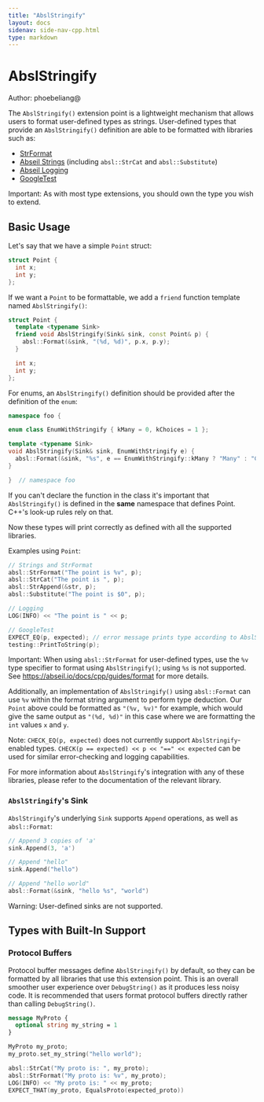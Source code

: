 ```yaml
---
title: "AbslStringify"
layout: docs
sidenav: side-nav-cpp.html
type: markdown
---
```


# AbslStringify

Author: phoebeliang@

The `AbslStringify()` extension point is a lightweight mechanism that allows
users to format user-defined types as strings. User-defined types that provide
an `AbslStringify()` definition are able to be formatted with libraries such as:

*   [StrFormat](format)
*   [Abseil Strings](strings) (including `absl::StrCat` and
    `absl::Substitute`)
*   [Abseil Logging](logging)
*   [GoogleTest](https://github.com/google/googletest/blob/master/docs/index.md)

Important: As with most type extensions, you should own the type you wish to
extend.

## Basic Usage

Let's say that we have a simple `Point` struct:

```cpp
struct Point {
  int x;
  int y;
};
```

If we want a `Point` to be formattable, we add a `friend` function template
named `AbslStringify()`:

```cpp
struct Point {
  template <typename Sink>
  friend void AbslStringify(Sink& sink, const Point& p) {
    absl::Format(&sink, "(%d, %d)", p.x, p.y);
  }

  int x;
  int y;
};
```

For enums, an `AbslStringify()` definition should be provided after the
definition of the `enum`:

```cpp
namespace foo {

enum class EnumWithStringify { kMany = 0, kChoices = 1 };

template <typename Sink>
void AbslStringify(Sink& sink, EnumWithStringify e) {
  absl::Format(&sink, "%s", e == EnumWithStringify::kMany ? "Many" : "Choices");
}

}  // namespace foo
```

If you can't declare the function in the class it's important that
`AbslStringify()` is defined in the **same** namespace that defines Point. C++'s
look-up rules rely on that.

Now these types will print correctly as defined with all the supported
libraries.

Examples using `Point`:

```cpp
// Strings and StrFormat
absl::StrFormat("The point is %v", p);
absl::StrCat("The point is ", p);
absl::StrAppend(&str, p);
absl::Substitute("The point is $0", p);

// Logging
LOG(INFO) << "The point is " << p;

// GoogleTest
EXPECT_EQ(p, expected); // error message prints type according to AbslStringify
testing::PrintToString(p);
```

Important: When using `absl::StrFormat` for user-defined types, use the `%v`
type specifier to format using `AbslStringify()`; using `%s` is not supported.
See https://abseil.io/docs/cpp/guides/format for more details.

Additionally, an implementation of `AbslStringify()` using `absl::Format` can
use `%v` within the format string argument to perform type deduction. Our
`Point` above could be formatted as `"(%v, %v)"` for example, which would give
the same output as `"(%d, %d)"` in this case where we are formatting the `int`
values `x` and `y`.

Note: `CHECK_EQ(p, expected)` does not currently support `AbslStringify`-enabled
types. `CHECK(p == expected) << p << "==" << expected` can be used for similar
error-checking and logging capabilities.

For more information about `AbslStringify`'s integration with any of these
libraries, please refer to the documentation of the relevant library.

### `AbslStringify`'s Sink

`AbslStringify`'s underlying `Sink` supports `Append` operations, as well as
`absl::Format`:

```cpp
// Append 3 copies of 'a'
sink.Append(3, 'a')

// Append "hello"
sink.Append("hello")

// Append "hello world"
absl::Format(&sink, "hello %s", "world")
```

Warning: User-defined sinks are not supported.

## Types with Built-In Support

### Protocol Buffers

Protocol buffer messages define `AbslStringify()` by default, so they can be
formatted by all libraries that use this extension point. This is an overall
smoother user experience over `DebugString()` as it produces less noisy code. It
is recommended that users format protocol buffers directly rather than
calling `DebugString()`.

```proto
message MyProto {
  optional string my_string = 1
}
```

```cpp
MyProto my_proto;
my_proto.set_my_string("hello world");

absl::StrCat("My proto is: ", my_proto);
absl::StrFormat("My proto is: %v", my_proto);
LOG(INFO) << "My proto is: " << my_proto;
EXPECT_THAT(my_proto, EqualsProto(expected_proto))
```
